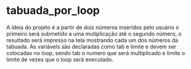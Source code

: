 # tabuada_por_loop
A ideia do projeto é a partir de dois números inseridos pelo usuário o primeiro será submetido a uma mutiplicação até o segundo número, o resultado será impresso na tela mostrando cada um dos números da tabuada.
As variávels são declaradas como tab e limite e devem ser colocadas no loop, sendo tab o numero que será multiplicado e limite o limite de vezes que o loop será executado.